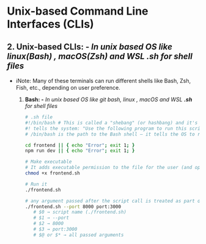# **Unix-based Command Line Interfaces (CLIs)**

## 2. **Unix-based CLIs: -** _In unix based OS like linux(Bash) , macOS(Zsh) and WSL **.sh** for shell files_

- ℹ️Note: Many of these terminals can run different shells like Bash, Zsh, Fish, etc., depending on user preference.

  1.  **Bash: -** _In unix based OS like git bash, linux , macOS and WSL **.sh** for shell files_

      ```bash
      # .sh file
      #!/bin/bash # This is called a "shebang" (or hashbang) and it's very important in shell scripts.
      #! tells the system: "Use the following program to run this script."
      # /bin/bash is the path to the Bash shell — it tells the OS to run the script using Bash.

      cd frontend || { echo "Error"; exit 1; }
      npm run dev || { echo "Error"; exit 1; }

      ```

      ```bash
      # Make executable
      # It adds executable permission to the file for the user (and optionally for group/others), so the system knows **This file is allowed to be executed like a program.**
      chmod +x frontend.sh

      # Run it
      ./frontend.sh

      # any argument passed after the script call is treated as part of the script's/command-line argument list⬇️
      ./frontend.sh --port 8000 port:3000
         # $0 → script name (./frontend.sh)
         # $1 → --port
         # $2 → 8000
         # $3 → port:3000
         # $@ or $* → all passed arguments
      ```
